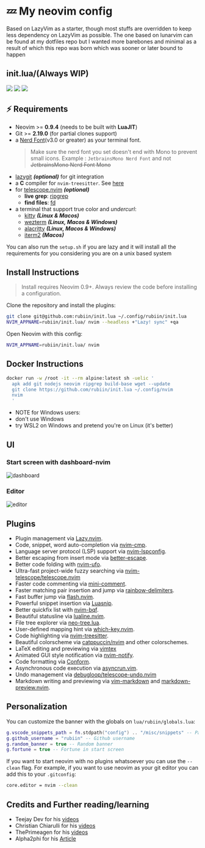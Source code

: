 # 💤 My neovim config

Based on LazyVim as a starter, though most stuffs are overridden to keep less dependency on LazyVim as possible. The one based on lunarvim can be found at my dotfiles repo but I wanted more barebones and minimal
as a result of which this repo was born which was sooner or later bound to happen

## init.lua/(Always WIP)

<a href="https://dotfyle.com/rubiin/initlua"><img src="https://dotfyle.com/rubiin/initlua/badges/plugins?style=flat" /></a>
<a href="https://dotfyle.com/rubiin/initlua"><img src="https://dotfyle.com/rubiin/initlua/badges/leaderkey?style=flat" /></a>
<a href="https://dotfyle.com/rubiin/initlua"><img src="https://dotfyle.com/rubiin/initlua/badges/plugin-manager?style=flat" /></a>

## ⚡️ Requirements

- Neovim >= **0.9.4** (needs to be built with **LuaJIT**)
- Git >= **2.19.0** (for partial clones support)
- a [Nerd Font](https://www.nerdfonts.com/)(v3.0 or greater) as your terminal font.
  > Make sure the nerd font you set doesn't end with Mono to prevent small icons.
  > Example : `JetbrainsMono Nerd Font` and not ~~JetbrainsMono Nerd Font Mono~~
- [lazygit](https://github.com/jesseduffield/lazygit) **_(optional)_** for git integration
- a **C** compiler for `nvim-treesitter`. See [here](https://github.com/nvim-treesitter/nvim-treesitter#requirements)
- for [telescope.nvim](https://github.com/nvim-telescope/telescope.nvim) **_(optional)_**
  - **live grep**: [ripgrep](https://github.com/BurntSushi/ripgrep)
  - **find files**: [fd](https://github.com/sharkdp/fd)
- a terminal that support true color and _undercurl_:
  - [kitty](https://github.com/kovidgoyal/kitty) **_(Linux & Macos)_**
  - [wezterm](https://github.com/wez/wezterm) **_(Linux, Macos & Windows)_**
  - [alacritty](https://github.com/alacritty/alacritty) **_(Linux, Macos & Windows)_**
  - [iterm2](https://iterm2.com/) **_(Macos)_**

You can also run the `setup.sh` if you are lazy and it will install all the requirements for you considering
you are on a unix based system

## Install Instructions

> Install requires Neovim 0.9+. Always review the code before installing a configuration.

Clone the repository and install the plugins:

```sh
git clone git@github.com:rubiin/init.lua ~/.config/rubiin/init.lua
NVIM_APPNAME=rubiin/init.lua/ nvim --headless +"Lazy! sync" +qa
```

Open Neovim with this config:

```sh
NVIM_APPNAME=rubiin/init.lua/ nvim
```

## Docker Instructions

```sh
docker run -w /root -it --rm alpine:latest sh -uelic '
  apk add git nodejs neovim ripgrep build-base wget --update
  git clone https://github.com/rubiin/init.lua ~/.config/nvim
  nvim
  '
```

- NOTE for Windows users:
- don't use Windows
- try WSL2 on Windows and pretend you're on Linux (it's better)

## UI

### Start screen with dashboard-nvim

![dashboard](https://i.imgur.com/AA3ty9F.png)

### Editor

![editor](https://i.imgur.com/xDAApQb.png)

## Plugins

- Plugin management via [Lazy.nvim](https://github.com/folke/lazy.nvim).
- Code, snippet, word auto-completion via [nvim-cmp](https://github.com/hrsh7th/nvim-cmp).
- Language server protocol (LSP) support via [nvim-lspconfig](https://github.com/neovim/nvim-lspconfig).
- Better escaping from insert mode via [better-escape](https://github.com/nvim-zh/better-escape.vim).
- Better code folding with [nvim-ufo](https://github.com/kevinhwang91/nvim-ufo).
- Ultra-fast project-wide fuzzy searching via [nvim-telescope/telescope.nvim](https://dotfyle.com/plugins/nvim-telescope/telescope.nvim)
- Faster code commenting via [mini-comment](https://github.com/echasnovski/mini.nvim/blob/main/readmes/mini-comment.md).
- Faster matching pair insertion and jump via [rainbow-delimiters](https://github.com/HiPhish/rainbow-delimiters.nvim).
- Fast buffer jump via [flash.nvim](https://github.com/folke/flash.nvim).
- Powerful snippet insertion via [Luasnip](https://github.com/L3MON4D3/LuaSnip).
- Better quickfix list with [nvim-bqf](https://github.com/kevinhwang91/nvim-bqf).
- Beautiful statusline via [lualine.nvim](https://github.com/nvim-lualine/lualine.nvim).
- File tree explorer via [neo-tree.lua](https://github.com/nvim-neo-tree/neo-tree.nvim).
- User-defined mapping hint via [which-key.nvim](https://github.com/folke/which-key.nvim).
- Code highlighting via [nvim-treesitter](https://github.com/nvim-treesitter/nvim-treesitter).
- Beautiful colorscheme via [catppuccin/nvim](https://dotfyle.com/plugins/catppuccin/nvim) and other colorschemes.
- LaTeX editing and previewing via [vimtex](https://github.com/lervag/vimtex)
- Animated GUI style notification via [nvim-notify](https://github.com/rcarriga/nvim-notify).
- Code formatting via [Conform](https://github.com/stevearc/conform.nvim).
- Asynchronous code execution via [asyncrun.vim](https://github.com/skywind3000/asyncrun.vim).
- Undo management via [debugloop/telescope-undo.nvim](https://dotfyle.com/plugins/debugloop/telescope-undo.nvim)
- Markdown writing and previewing via [vim-markdown](https://github.com/preservim/vim-markdown) and [markdown-preview.nvim](https://github.com/iamcco/markdown-preview.nvim).

## Personalization

You can customize the banner with the globals on `lua/rubiin/globals.lua`:

```lua
g.vscode_snippets_path = fn.stdpath("config") .. "/misc/snippets" -- Path to vscode snippets
g.github_username = "rubiin" -- Github username
g.random_banner = true -- Random banner
g.fortune = true -- Fortune in start screen

```

If you want to start neovim with no plugins whatsoever you can use the `--clean` flag. For example, if you want
to use neovim as your git editor you can add this to your `.gitconfig`:

```sh
core.editor = nvim --clean
```

## Credits and Further reading/learning

- Teejay Dev for his [videos](https://www.youtube.com/@teej_dv)
- Christian Chiarulli for his [videos](https://www.youtube.com/channel/UCS97tchJDq17Qms3cux8wcA)
- ThePrimeagen for his [videos](https://www.youtube.com/channel/UC8ENHE5xdFSwx71u3fDH5Xw)
- Alpha2phi for his [Article](https://alpha2phi.medium.com/learn-neovim-the-practical-way-8818fcf4830f)
